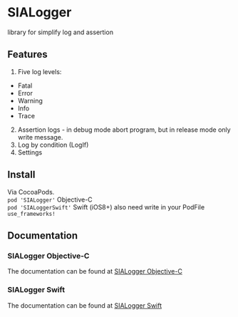 # SIALogger
library for simplify log and assertion

## Features

1. Five log levels:
  * Fatal
  * Error
  * Warning
  * Info
  * Trace
2. Assertion logs - in debug mode abort program, but in release mode only write message.
3. Log by condition (LogIf)
4. Settings

## Install
Via CocoaPods.  
`pod 'SIALogger'` Objective-C  
`pod 'SIALoggerSwift'` Swift (iOS8+) also need write in your PodFile `use_frameworks!`

## Documentation
### SIALogger Objective-C
The documentation can be found at [SIALogger Objective-C](https://github.com/ivlevAstef/SIALogger/wiki/SIALogger-Objective-C)

### SIALogger Swift
The documentation can be found at [SIALogger Swift](https://github.com/ivlevAstef/SIALogger/wiki/SIALogger-Swift)
